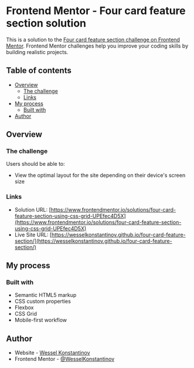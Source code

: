 # Frontend Mentor - Four card feature section solution

This is a solution to the [Four card feature section challenge on Frontend Mentor](https://www.frontendmentor.io/challenges/four-card-feature-section-weK1eFYK). Frontend Mentor challenges help you improve your coding skills by building realistic projects.

## Table of contents

- [Overview](#overview)
  - [The challenge](#the-challenge)
  - [Links](#links)
- [My process](#my-process)
  - [Built with](#built-with)
- [Author](#author)

## Overview

### The challenge

Users should be able to:

- View the optimal layout for the site depending on their device's screen size

### Links

- Solution URL: [https://www.frontendmentor.io/solutions/four-card-feature-section-using-css-grid-UPEfec4D5X](https://www.frontendmentor.io/solutions/four-card-feature-section-using-css-grid-UPEfec4D5X)
- Live Site URL: [https://wesselkonstantinov.github.io/four-card-feature-section/](https://wesselkonstantinov.github.io/four-card-feature-section/)

## My process

### Built with

- Semantic HTML5 markup
- CSS custom properties
- Flexbox
- CSS Grid
- Mobile-first workflow

## Author

- Website - [Wessel Konstantinov](https://github.com/WesselKonstantinov)
- Frontend Mentor - [@WesselKonstantinov](https://www.frontendmentor.io/profile/WesselKonstantinov)
